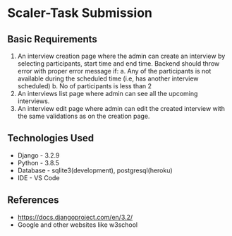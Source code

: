 # Scaler-Task Submission
## Basic Requirements
1. An interview creation page where the admin can create an interview by selecting
participants, start time and end time. Backend should throw error with proper
error message if:
a. Any of the participants is not available during the scheduled time (i.e, has
another interview scheduled)
b. No of participants is less than 2
3. An interviews list page where admin can see all the upcoming interviews.
4. An interview edit page where admin can edit the created interview with the same
validations as on the creation page.

## Technologies Used
* Django - 3.2.9 
* Python - 3.8.5
* Database - sqlite3(development), postgresql(heroku)
* IDE - VS Code 

## References
* https://docs.djangoproject.com/en/3.2/
* Google and other websites like w3school
